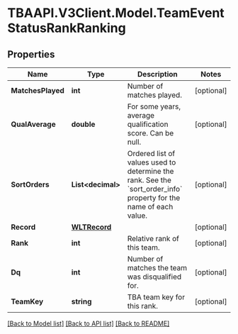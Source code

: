 
# TBAAPI.V3Client.Model.TeamEventStatusRankRanking

## Properties

Name | Type | Description | Notes
------------ | ------------- | ------------- | -------------
**MatchesPlayed** | **int** | Number of matches played. | [optional] 
**QualAverage** | **double** | For some years, average qualification score. Can be null. | [optional] 
**SortOrders** | **List&lt;decimal&gt;** | Ordered list of values used to determine the rank. See the &#x60;sort_order_info&#x60; property for the name of each value. | [optional] 
**Record** | [**WLTRecord**](WLTRecord.md) |  | [optional] 
**Rank** | **int** | Relative rank of this team. | [optional] 
**Dq** | **int** | Number of matches the team was disqualified for. | [optional] 
**TeamKey** | **string** | TBA team key for this rank. | [optional] 

[[Back to Model list]](../README.md#documentation-for-models)
[[Back to API list]](../README.md#documentation-for-api-endpoints)
[[Back to README]](../README.md)

